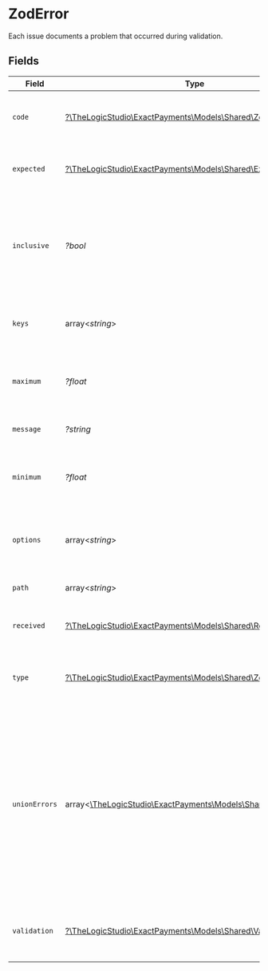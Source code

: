 # ZodError

Each issue documents a problem that occurred during validation.


## Fields

| Field                                                                                                                                                                                                       | Type                                                                                                                                                                                                        | Required                                                                                                                                                                                                    | Description                                                                                                                                                                                                 | Example                                                                                                                                                                                                     |
| ----------------------------------------------------------------------------------------------------------------------------------------------------------------------------------------------------------- | ----------------------------------------------------------------------------------------------------------------------------------------------------------------------------------------------------------- | ----------------------------------------------------------------------------------------------------------------------------------------------------------------------------------------------------------- | ----------------------------------------------------------------------------------------------------------------------------------------------------------------------------------------------------------- | ----------------------------------------------------------------------------------------------------------------------------------------------------------------------------------------------------------- |
| `code`                                                                                                                                                                                                      | [?\TheLogicStudio\ExactPayments\Models\Shared\ZodErrorCode](../../Models/Shared/ZodErrorCode.md)                                                                                                            | :heavy_minus_sign:                                                                                                                                                                                          | Validation error code. The retrieved value will drive which extra fields will be shown.                                                                                                                     | invalid_type                                                                                                                                                                                                |
| `expected`                                                                                                                                                                                                  | [?\TheLogicStudio\ExactPayments\Models\Shared\Expected](../../Models/Shared/Expected.md)                                                                                                                    | :heavy_minus_sign:                                                                                                                                                                                          | Expected field type. It is only retrieved when `code = invalid_type`.                                                                                                                                       | string                                                                                                                                                                                                      |
| `inclusive`                                                                                                                                                                                                 | *?bool*                                                                                                                                                                                                     | :heavy_minus_sign:                                                                                                                                                                                          | Whether the minimum or maximum is included in the range of acceptable values. It is only retrieved when `code = too_small` or `code = too_big`.                                                             | true                                                                                                                                                                                                        |
| `keys`                                                                                                                                                                                                      | array<*string*>                                                                                                                                                                                             | :heavy_minus_sign:                                                                                                                                                                                          | The list of unsupported fields. It is only retrieved when `code = unrecognized_keys`.                                                                                                                       | [<br/>"additionalField"<br/>]                                                                                                                                                                               |
| `maximum`                                                                                                                                                                                                   | *?float*                                                                                                                                                                                                    | :heavy_minus_sign:                                                                                                                                                                                          | The expected maximum length/value. It is only retrieved when `code = too_big`.                                                                                                                              | 100                                                                                                                                                                                                         |
| `message`                                                                                                                                                                                                   | *?string*                                                                                                                                                                                                   | :heavy_minus_sign:                                                                                                                                                                                          | Message explaining the validation error.                                                                                                                                                                    | Required                                                                                                                                                                                                    |
| `minimum`                                                                                                                                                                                                   | *?float*                                                                                                                                                                                                    | :heavy_minus_sign:                                                                                                                                                                                          | The expected minimum length/value. It is only retrieved when `code = too_small`.                                                                                                                            | 1                                                                                                                                                                                                           |
| `options`                                                                                                                                                                                                   | array<*string*>                                                                                                                                                                                             | :heavy_minus_sign:                                                                                                                                                                                          | The set of acceptable string values for this field. It is only retrieved when `code = invalid_enum_value.                                                                                                   | [<br/>"value",<br/>"option"<br/>]                                                                                                                                                                           |
| `path`                                                                                                                                                                                                      | array<*string*>                                                                                                                                                                                             | :heavy_minus_sign:                                                                                                                                                                                          | Field location in the request body.                                                                                                                                                                         | [<br/>"email"<br/>]                                                                                                                                                                                         |
| `received`                                                                                                                                                                                                  | [?\TheLogicStudio\ExactPayments\Models\Shared\Received](../../Models/Shared/Received.md)                                                                                                                    | :heavy_minus_sign:                                                                                                                                                                                          | Field type received. It is only retrieved when `code = invalid_type`.                                                                                                                                       | string                                                                                                                                                                                                      |
| `type`                                                                                                                                                                                                      | [?\TheLogicStudio\ExactPayments\Models\Shared\ZodErrorType](../../Models/Shared/ZodErrorType.md)                                                                                                            | :heavy_minus_sign:                                                                                                                                                                                          | The type of the data failing validation. It is only retrieved when `code = too_small` or `code = too_big`.                                                                                                  | string                                                                                                                                                                                                      |
| `unionErrors`                                                                                                                                                                                               | array<[\TheLogicStudio\ExactPayments\Models\Shared\UnionErrors](../../Models/Shared/UnionErrors.md)>                                                                                                        | :heavy_minus_sign:                                                                                                                                                                                          | A field supporting more than one possible value type or string value will retrieve this array property of objects with the same shape as this definition. It is only retrieved when `code = invalid_union`. | [<br/>{<br/>"issues": [<br/>{<br/>"code": "invalid_literal",<br/>"expected": "string",<br/>"path": [<br/>"field"<br/>],<br/>"message": "Message"<br/>}<br/>],<br/>"name": "ZodError"<br/>}<br/>]            |
| `validation`                                                                                                                                                                                                | [?\TheLogicStudio\ExactPayments\Models\Shared\Validation](../../Models/Shared/Validation.md)                                                                                                                | :heavy_minus_sign:                                                                                                                                                                                          | String-specific format validator failed. It is only retrieved when `code = invalid_string`.                                                                                                                 | url                                                                                                                                                                                                         |
